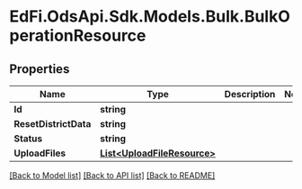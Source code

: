 # EdFi.OdsApi.Sdk.Models.Bulk.BulkOperationResource
## Properties

Name | Type | Description | Notes
------------ | ------------- | ------------- | -------------
**Id** | **string** |  | 
**ResetDistrictData** | **string** |  | 
**Status** | **string** |  | 
**UploadFiles** | [**List&lt;UploadFileResource&gt;**](UploadFileResource.md) |  | 

[[Back to Model list]](../README.md#documentation-for-models) [[Back to API list]](../README.md#documentation-for-api-endpoints) [[Back to README]](../README.md)

